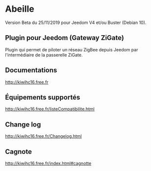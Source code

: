 # Abeille

Version Beta du 25/11/2019 pour Jeedom V4 et/ou Buster (Debian 10).


## Plugin pour Jeedom (Gateway ZiGate)

Plugin qui permet de piloter un réseau ZigBee depuis Jeedom par l'intermédiaire de la passerelle ZiGate.

## Documentations

http://kiwihc16.free.fr

## Équipements supportés

http://kiwihc16.free.fr/listeCompatibilite.html

## Change log

http://kiwihc16.free.fr/Changelog.html

## Cagnote

http://kiwihc16.free.fr/index.html#cagnotte
